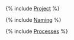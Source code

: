 {% include [Project](./_project.md) %}

{% include [Naming](./_naming.md) %}

{% include [Processes](./_processes.md) %}
